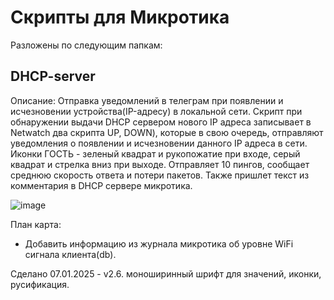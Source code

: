 # Скрипты для Микротика
Разложены по следующим папкам:
## DHCP-server
Описание:         Отправка уведомлений в телеграм при появлении и исчезновении устройства(IP-адресу) в локальной сети. 
                   Скрипт при обнаружении выдачи DHCP сервером нового IP адреса записывает в Netwatch два скрипта UP, DOWN), 
                   которые в свою очередь, отправляют уведомления о появлении и исчезновении данного IP адреса в сети.
                   Иконки ГОСТЬ - зеленый квадрат и рукопожатие при входе, серый квадрат и стрелка вниз при выходе.
                   Отправляет 10 пингов, сообщает среднюю скорость ответа и потери пакетов. Также пришлет текст из комментария в DHCP сервере микротика.
                   
![image](https://github.com/user-attachments/assets/20ec5660-cd03-4d63-8ade-0893cd2408dc)


План карта:
- Добавить информацию из журнала микротика об уровне WiFi сигнала клиента(db).

Сделано
07.01.2025 - v2.6. моноширинный шрифт для значений, иконки, русификация.
